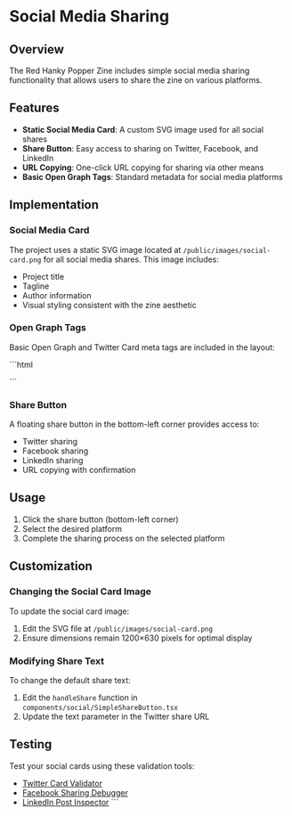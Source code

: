 # Social Media Sharing

## Overview

The Red Hanky Popper Zine includes simple social media sharing functionality that allows users to share the zine on various platforms.

## Features

- **Static Social Media Card**: A custom SVG image used for all social shares
- **Share Button**: Easy access to sharing on Twitter, Facebook, and LinkedIn
- **URL Copying**: One-click URL copying for sharing via other means
- **Basic Open Graph Tags**: Standard metadata for social media platforms

## Implementation

### Social Media Card

The project uses a static SVG image located at `/public/images/social-card.png` for all social media shares. This image includes:

- Project title
- Tagline
- Author information
- Visual styling consistent with the zine aesthetic

### Open Graph Tags

Basic Open Graph and Twitter Card meta tags are included in the layout:

\`\`\`html
<meta property="og:title" content="Red Hanky Popper Zine - Bottom Epistemology" />
<meta property="og:description" content="A Single Page Application in Bottom Epistemology..." />
<meta property="og:image" content="/images/social-card.png" />
<meta name="twitter:card" content="summary_large_image" />
<!-- Additional tags... -->
\`\`\`

### Share Button

A floating share button in the bottom-left corner provides access to:

- Twitter sharing
- Facebook sharing
- LinkedIn sharing
- URL copying with confirmation

## Usage

1. Click the share button (bottom-left corner)
2. Select the desired platform
3. Complete the sharing process on the selected platform

## Customization

### Changing the Social Card Image

To update the social card image:

1. Edit the SVG file at `/public/images/social-card.png`
2. Ensure dimensions remain 1200×630 pixels for optimal display

### Modifying Share Text

To change the default share text:

1. Edit the `handleShare` function in `components/social/SimpleShareButton.tsx`
2. Update the text parameter in the Twitter share URL

## Testing

Test your social cards using these validation tools:

- [Twitter Card Validator](https://cards-dev.twitter.com/validator)
- [Facebook Sharing Debugger](https://developers.facebook.com/tools/debug/)
- [LinkedIn Post Inspector](https://www.linkedin.com/post-inspector/)
\`\`\`
